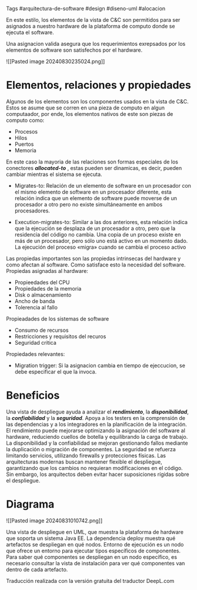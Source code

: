 Tags #arquitectura-de-software #design #diseno-uml #alocacion

En este estilo, los elementos de la vista de C&C son permitidos para ser asignados a nuestro hardware de la plataforma de computo donde se ejecuta el software.

Una asignacion valida asegura que los requerimientos exrepsados por los elementos de software son satisfechos por el hardware.

![[Pasted image 20240830235024.png]]
# Elementos, relaciones y propiedades

Algunos de los elementos son los componentes usados en la vista de C&C. Estos se asume que se corren en una pieza de computo en algun computaador, por ende, los elementos nativos de este son piezas de computo como:

- Procesos
- Hilos
- Puertos
- Memoria

En este caso la mayoria de las relaciones son formas especiales de los conectores ***allocated-to*** , estas pueden ser dinamicas, es decir, pueden cambiar mientras el sistema se ejecuta.

- Migrates-to: Relación de un elemento de software en un procesador con el mismo elemento de software en un procesador diferente, esta relación indica que un elemento de software puede moverse de un procesador a otro pero no existe simultáneamente en ambos procesadores. 
	
- Execution-migrates-to: Similar a las dos anteriores, esta relación indica que la ejecución se desplaza de un procesador a otro, pero que la residencia del código no cambia. Una copia de un proceso existe en más de un procesador, pero sólo uno está activo en un momento dado. La ejecución del proceso «migra» cuando se cambia el proceso activo

Las propiedas importantes son las propiedas intrinsecas del hardware y como afectan al software. Como satisface esto la necesidad del software. Propiedas asignadas al hardware:

- Propieedades del CPU
- Propiedades de la memoria
- Disk o almacenamiento
- Ancho de banda
- Tolerencia al fallo

Propieadades de los sistemas de software

- Consumo de recursos
- Restricciones y requisitos del recuros
- Seguridad critica

Propiedades relevantes:
- Migration trigger: Si la asignacion cambia en tiempo de ejeccucion, se debe especificar el que la invoca.

# Beneficios 

Una vista de despliegue ayuda a analizar el ***rendimiento***, la ***disponibilidad***, la ***confiabilidad*** y la ***seguridad***. Apoya a los testers en la comprensión de las dependencias y a los integradores en la planificación de la integración. El rendimiento puede mejorarse optimizando la asignación del software al hardware, reduciendo cuellos de botella y equilibrando la carga de trabajo. La disponibilidad y la confiabilidad se mejoran gestionando fallos mediante la duplicación o migración de componentes. La seguridad se refuerza limitando servicios, utilizando firewalls y protecciones físicas. Las arquitecturas modernas buscan mantener flexible el despliegue, garantizando que los cambios no requieran modificaciones en el código. Sin embargo, los arquitectos deben evitar hacer suposiciones rígidas sobre el despliegue.

# Diagrama 

![[Pasted image 20240831010742.png]]

Una vista de despliegue en UML, que muestra la plataforma de hardware que soporta un sistema Java EE. La dependencia deploy muestra qué artefactos se despliegan en qué nodos. Entorno de ejecución es un nodo que ofrece un entorno para ejecutar tipos específicos de componentes. Para saber qué componentes se despliegan en un nodo específico, es necesario consultar la vista de instalación para ver qué componentes van dentro de cada artefacto.

Traducción realizada con la versión gratuita del traductor DeepL.com